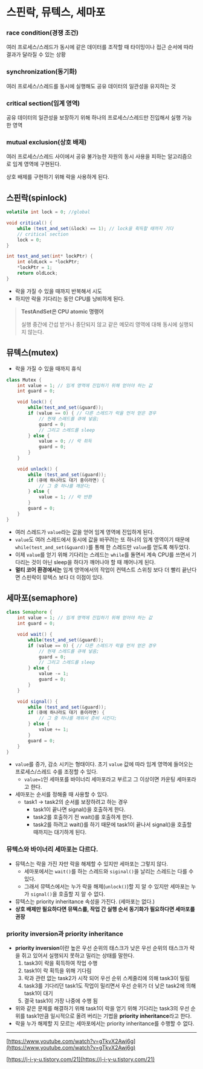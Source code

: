 # 스핀락, 뮤텍스, 세마포
### race condition(경쟁 조건)

여러 프로세스/스레드가 동시에 같은 데이터를 조작할 때 타이밍이나 접근 순서에 따라 결과가 달라질 수 있는 상황

### synchronization(동기화)

여러 프로세스/스레드를 동시에 실행해도 공유 데이터의 일관성을 유지하는 것

### critical section(임계 영역)

공유 데이터의 일관성을 보장하기 위해 하나의 프로세스/스레드만 진입해서 실행 가능한 영역

### mutual exclusion(상호 배제)

여러 프로세스/스레드 사이에서 공유 불가능한 자원의 동시 사용을 피하는 알고리즘으로 임계 영역에 구현된다.

상호 배제를 구현하기 위해 락을 사용하게 된다.

## 스핀락(spinlock)

```java
volatile int lock = 0; //global

void critical() {
	while (test_and_set(&lock) == 1); // lock을 획득할 때까지 기다
	// critical section
	lock = 0;
}

int test_and_set(int* lockPtr) {
	int oldLock = *lockPtr;
	*lockPtr = 1;
	return oldLock;
}
```

- 락을 가질 수 있을 때까지 반복해서 시도
- 하지만 락을 기다리는 동안 CPU를 낭비하게 된다.

> **TestAndSet은 CPU atomic 명령어**
>
> 실행 중간에 간섭 받거나 중단되지 않고 같은 메모리 영역에 대해 동시에 실행되지 않는다.
>

## 뮤텍스(mutex)

- 락을 가질 수 있을 때까지 휴식

```java
class Mutex {
	int value = 1; // 임계 영역에 진입하기 위해 얻어야 하는 값
	int guard = 0;

	void lock() {
		while(test_and_set(&guard));
		if (value == 0) { // 다른 스레드가 락을 먼저 얻은 경우
			// 현재 스레드를 큐에 넣음;
			guard = 0; 
			// 그리고 스레드를 sleep
		} else {
			value = 0; // 락 취득
			guard = 0;
		}
	}

	void unlock() {
		while (test_and_set(&guard));
		if (큐에 하나라도 대기 중이라면) {
			// 그 중 하나를 깨운다;
		} else {
			value = 1; // 락 반환
		}
		guard = 0;
	}
}
```

- 여러 스레드가 `value`라는 값을 얻어 임계 영역에 진입하게 된다.
- `value`도 여러 스레드에서 동시에 값을 바꾸려는 또 하나의 임계 영역이기 때문에 `while(test_and_set(&guard))`를 통해 한 스레드만 `value`를 얻도록 해두었다.
- 이제 `value`를 얻기 위해 기다리는 스레드는 `while`를 돌면서 계속 CPU를 쓰면서 기다리는 것이 아닌 sleep을 하다가 깨어나야 할 때 깨어나게 된다.
- **멀티 코어 환경에서는** 임계 영역에서의 작업이 컨텍스트 스위칭 보다 더 빨리 끝난다면 스핀락이 뮤텍스 보다 더 이점이 있다.

## 세마포(semaphore)

```java
class Semaphore {
	int value = 1; // 임계 영역에 진입하기 위해 얻어야 하는 값
	int guard = 0;

	void wait() {
		while(test_and_set(&guard));
		if (value == 0) { // 다른 스레드가 락을 먼저 얻은 경우
			// 현재 스레드를 큐에 넣음;
			guard = 0; 
			// 그리고 스레드를 sleep
		} else {
			value -= 1;
			guard = 0;
		}
	}

	void signal() {
		while (test_and_set(&guard));
		if (큐에 하나라도 대기 중이라면) {
			// 그 중 하나를 깨워서 준비 시킨다;
		} else {
			value += 1;
		}
		guard = 0;
	}
}
```

- `value`를 증가, 감소 시키는 형태이다. 초기 `value` 값에 따라 임계 영역에 들어오는 프로세스/스레드 수를 조정할 수 있다.
    - `value=1`인 세마포를 바이너리 세마포라고 부르고 그 이상이면 카운팅 세마포라고 한다.
- 세마포는 순서를 정해줄 때 사용할 수 있다.
    - task1 → task2의 순서를 보장하려고 하는 경우
        - task1이 끝나면 signal()을 호출하게 한다.
        - task2를 호출하기 전 wait()를 호출하게 한다.
        - task2를 하려고 wait()를 하기 때문에 task1이 끝나서 signal()을 호출할 때까지는 대기하게 된다.

### 뮤텍스와 바이너리 세마포는 다르다.

- 뮤텍스는 락을 가진 자만 락을 해제할 수 있지만 세마포는 그렇지 않다.
    - 세마포에서는 `wait()`를 하는 스레드와 `siginal()`을 날리는 스레드는 다를 수 있다.
    - 그래서 뮤텍스에서는 누가 락을 해제(`unlock()`)할 지 알 수 있지만 세마포는 누가 `signal()`을 호출할 지 알 수 없다.
- 뮤텍스는 priority inheritance 속성을 가진다. (세마포는 없다.)
- **상호 배제만 필요하다면 뮤텍스를, 작업 간 실행 순서 동기화가 필요하다면 세마포를 권장**

### priority inversion과 priority inheritance

- **priority inversion**이란 높은 우선 순위의 태스크가 낮은 우선 순위의 태스크가 락을 쥐고 있어서 실행되지 못하고 밀리는 상태를 말한다.
    1. task3이 락을 획득하여 작업 수행
    2. task1이 락 획득을 위해 기다림
    3. 락과 관련 없는 task2가 시작 되어 우선 순위 스케줄리에 의해 task3이 밀림
    4. task3를 기다리던 task1도 작업이 밀리면서 우선 순위가 더 낮은 task2에 의해 task1이 대기
    5. 결국 task1이 가장 나중에 수행 됨
- 위와 같은 문제를 해결하기 위해 task1이 락을 얻기 위해 기다리는 task3의 우선 순위를 task1만큼 일시적으로 올려 버리는 기법을 **priority inheritance**라고 한다.
- 락을 누가 해제할 지 모르는 세마포에서는 priority inheritance를 수행할 수 없다.

---

[https://www.youtube.com/watch?v=gTkvX2Awj6g](https://www.youtube.com/watch?v=gTkvX2Awj6g)

[https://j-i-y-u.tistory.com/21](https://j-i-y-u.tistory.com/21)
